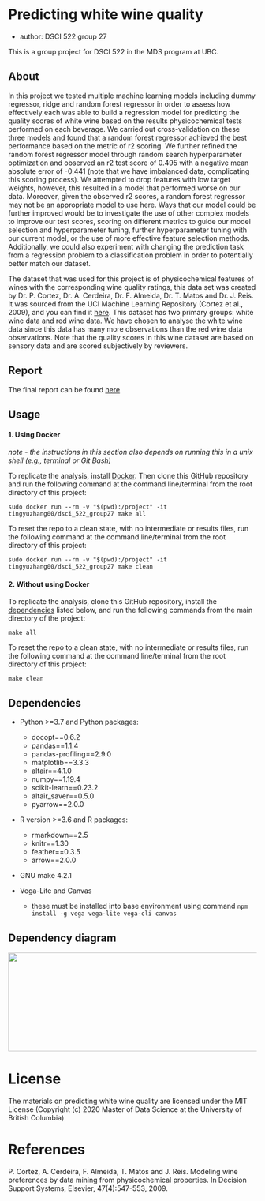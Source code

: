 # Predicting white wine quality

  - author: DSCI 522 group 27

This is a group project for DSCI 522 in the MDS program at UBC.

## About

In this project we tested multiple machine learning models including dummy regressor, ridge and random forest regressor in order to assess how effectively each was able to build a regression model for predicting the quality scores of white wine based on the results physicochemical tests performed on each beverage. We carried out cross-validation on these three models and found that a random forest regressor achieved the best performance based on the metric of r2 scoring. We further refined the random forest regressor model through random search hyperparameter optimization and observed an r2 test score of 0.495 with a negative mean absolute error of -0.441 (note that we have imbalanced data, complicating this scoring process). We attempted to drop features with low target weights, however, this resulted in a model that performed worse on our data. Moreover, given the observed r2 scores, a random forest regressor may not be an appropriate model to use here. Ways that our model could be further improved would be to investigate the use of other complex models to improve our test scores, scoring on different metrics to guide our model selection and hyperparameter tuning, further hyperparameter tuning with our current model, or the use of more effective feature selection methods. Additionally, we could also experiment with changing the prediction task from a regression problem to a classification problem in order to potentially better match our dataset.

The dataset that was used for this project is of physicochemical features of wines with the corresponding wine quality ratings, this data set was created by Dr. P. Cortez, Dr. A. Cerdeira, Dr. F. Almeida, Dr. T. Matos and Dr. J. Reis. It was sourced from the UCI Machine Learning Repository (Cortez et al., 2009), and you can find it [here](https://archive.ics.uci.edu/ml/datasets/wine+quality). This dataset has two primary groups: white wine data and red wine data. We have chosen to analyse the white wine data since this data has many more observations than the red wine data observations. Note that the quality scores in this wine dataset are based on sensory data and are scored subjectively by reviewers.

## Report

The final report can be found [here](https://htmlpreview.github.io/?https://github.com/UBC-MDS/DSCI_522_group27/blob/main/doc/white_wine_predict_report.html)

## Usage

#### 1\. Using Docker

*note - the instructions in this section also depends on running this in
a unix shell (e.g., terminal or Git Bash)*

To replicate the analysis, install
[Docker](https://www.docker.com/get-started). Then clone this GitHub
repository and run the following command at the command line/terminal
from the root directory of this project:

    sudo docker run --rm -v "$(pwd):/project" -it tingyuzhang00/dsci_522_group27 make all

To reset the repo to a clean state, with no intermediate or results
files, run the following command at the command line/terminal from the
root directory of this project:

    sudo docker run --rm -v "$(pwd):/project" -it tingyuzhang00/dsci_522_group27 make clean

#### 2\. Without using Docker

To replicate the analysis, clone this GitHub repository, install the [dependencies](#dependencies) listed below, and run the following commands from the main directory of the project:
```
make all
```
To reset the repo to a clean state, with no intermediate or results files, run the following command at the command line/terminal from the root directory of this project:
```
make clean
```
## Dependencies

  - Python >=3.7 and Python packages:
      - docopt==0.6.2
      - pandas==1.1.4
      - pandas-profiling==2.9.0
      - matplotlib==3.3.3
      - altair==4.1.0
      - numpy==1.19.4
      - scikit-learn==0.23.2
      - altair_saver==0.5.0
      - pyarrow==2.0.0
      
  - R version >=3.6 and R packages:
      - rmarkdown==2.5
      - knitr==1.30
      - feather==0.3.5
      - arrow==2.0.0
      
  - GNU make 4.2.1
  
  - Vega-Lite and Canvas
      - these must be installed into base environment using command `npm install -g vega vega-lite vega-cli canvas`

## Dependency diagram

  <img src="./dependency.png" height="200" width="1000">

# License 
The materials on predicting white wine quality are licensed under the MIT License 
(Copyright (c) 2020 Master of Data Science at the University of British Columbia)

# References

P. Cortez, A. Cerdeira, F. Almeida, T. Matos and J. Reis.
Modeling wine preferences by data mining from physicochemical properties. In Decision Support Systems, Elsevier, 47(4):547-553, 2009.
